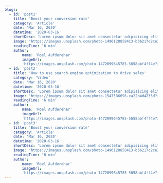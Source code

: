 ```yaml
---
blogs:
  - id: 'post1'
    title: 'Boost your conversion rate'
    category: 'Article'
    date: 'Mar 16, 2020'
    datetime: '2020-03-16'
    shortDesc: 'Lorem ipsum dolor sit amet consectetur adipisicing elit. Architecto accusantium praesentium eius, ut atque fuga culpa, similique sequi cum eos quis dolorum.'
    image: 'https://images.unsplash.com/photo-1496128858413-b36217c2ce36?ixlib=rb-1.2.1&ixid=eyJhcHBfaWQiOjEyMDd9&auto=format&fit=crop&w=1679&q=80'
    readingTime: '6 min'
    author:
        name: 'Roel Aufderehar'
        imageUrl:
        'https://images.unsplash.com/photo-1472099645785-5658abf4ff4e?ixlib=rb-1.2.1&ixid=eyJhcHBfaWQiOjEyMDd9&auto=format&fit=facearea&facepad=2&w=256&h=256&q=80'
  - id: 'post2'
    title: 'How to use search engine optimization to drive sales'
    category: 'Video'
    date: 'Mar 16, 2020'
    datetime: '2020-03-16'
    shortDesc: 'Lorem ipsum dolor sit amet consectetur adipisicing elit. Velit facilis asperiores porro quaerat doloribus, eveniet dolore. Adipisci tempora aut inventore optio animi., tempore temporibus quo laudantium.'
    image: 'https://images.unsplash.com/photo-1547586696-ea22b4d4235d?ixlib=rb-1.2.1&ixid=eyJhcHBfaWQiOjEyMDd9&auto=format&fit=crop&w=1679&q=80'
    readingTime: '6 min'
    author:
        name: 'Roel Aufderehar'
        imageUrl:
        'https://images.unsplash.com/photo-1472099645785-5658abf4ff4e?ixlib=rb-1.2.1&ixid=eyJhcHBfaWQiOjEyMDd9&auto=format&fit=facearea&facepad=2&w=256&h=256&q=80'
  - id: 'post3'
    title: 'Boost your conversion rate'
    category: 'Article'
    date: 'Mar 16, 2020'
    datetime: '2020-03-16'
    shortDesc: 'Lorem ipsum dolor sit amet consectetur adipisicing elit. Architecto accusantium praesentium eius, ut atque fuga culpa, similique sequi cum eos quis dolorum.'
    image: 'https://images.unsplash.com/photo-1496128858413-b36217c2ce36?ixlib=rb-1.2.1&ixid=eyJhcHBfaWQiOjEyMDd9&auto=format&fit=crop&w=1679&q=80'
    readingTime: '6 min'
    author:
        name: 'Roel Aufderehar'
        imageUrl:
        'https://images.unsplash.com/photo-1472099645785-5658abf4ff4e?ixlib=rb-1.2.1&ixid=eyJhcHBfaWQiOjEyMDd9&auto=format&fit=facearea&facepad=2&w=256&h=256&q=80'  
---
```

